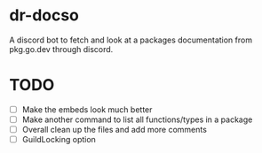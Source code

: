 # dr-docso
A discord bot to fetch and look at a packages documentation from pkg.go.dev through discord.

# TODO

- [ ] Make the embeds look much better
- [ ] Make another command to list all functions/types in a package
- [ ] Overall clean up the files and add more comments
- [ ] GuildLocking option
